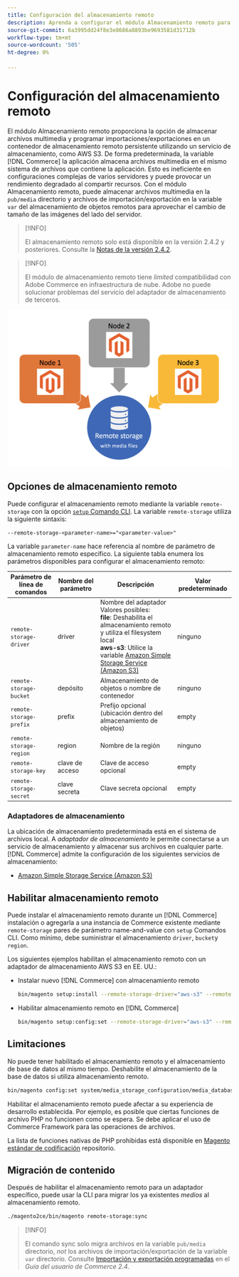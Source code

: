 ```yaml
---
title: Configuración del almacenamiento remoto
description: Aprenda a configurar el módulo Almacenamiento remoto para la aplicación de comercio local.
source-git-commit: 6a3995dd24f8e3e8686a8893be9693581d31712b
workflow-type: tm+mt
source-wordcount: '505'
ht-degree: 0%

---
```


# Configuración del almacenamiento remoto

El módulo Almacenamiento remoto proporciona la opción de almacenar archivos multimedia y programar importaciones/exportaciones en un contenedor de almacenamiento remoto persistente utilizando un servicio de almacenamiento, como AWS S3. De forma predeterminada, la variable [!DNL Commerce] la aplicación almacena archivos multimedia en el mismo sistema de archivos que contiene la aplicación. Esto es ineficiente en configuraciones complejas de varios servidores y puede provocar un rendimiento degradado al compartir recursos. Con el módulo Almacenamiento remoto, puede almacenar archivos multimedia en la `pub/media` directorio y archivos de importación/exportación en la variable `var` del almacenamiento de objetos remotos para aprovechar el cambio de tamaño de las imágenes del lado del servidor.

>[!INFO]
>
>El almacenamiento remoto solo está disponible en la versión 2.4.2 y posteriores. Consulte la [Notas de la versión 2.4.2](https://devdocs.magento.com/guides/v2.4/release-notes/open-source-2-4-2.html).

>[!INFO]
>
>El módulo de almacenamiento remoto tiene _limited_ compatibilidad con Adobe Commerce en infraestructura de nube. Adobe no puede solucionar problemas del servicio del adaptador de almacenamiento de terceros.

![imagen de esquema](../../assets/configuration/remote-storage-schema.png)

## Opciones de almacenamiento remoto

Puede configurar el almacenamiento remoto mediante la variable `remote-storage` con la opción [`setup` Comando CLI][setup]. La variable `remote-storage` utiliza la siguiente sintaxis:

```text
--remote-storage-<parameter-name>="<parameter-value>"
```

La variable `parameter-name` hace referencia al nombre de parámetro de almacenamiento remoto específico. La siguiente tabla enumera los parámetros disponibles para configurar el almacenamiento remoto:

| Parámetro de línea de comandos | Nombre del parámetro | Descripción | Valor predeterminado |
|--- |--- |--- |--- |
| `remote-storage-driver` | driver | Nombre del adaptador<br>Valores posibles:<br>**file**: Deshabilita el almacenamiento remoto y utiliza el filesystem local <br>**aws-s3**: Utilice la variable [Amazon Simple Storage Service (Amazon S3)](remote-storage-aws-s3.md) | ninguno |
| `remote-storage-bucket` | depósito | Almacenamiento de objetos o nombre de contenedor | ninguno |
| `remote-storage-prefix` | prefix | Prefijo opcional (ubicación dentro del almacenamiento de objetos) | empty |
| `remote-storage-region` | region | Nombre de la región | ninguno |
| `remote-storage-key` | clave de acceso | Clave de acceso opcional | empty |
| `remote-storage-secret` | clave secreta | Clave secreta opcional | empty |

### Adaptadores de almacenamiento

La ubicación de almacenamiento predeterminada está en el sistema de archivos local. A _adaptador de almacenamiento_ le permite conectarse a un servicio de almacenamiento y almacenar sus archivos en cualquier parte. [!DNL Commerce] admite la configuración de los siguientes servicios de almacenamiento:

- [Amazon Simple Storage Service (Amazon S3)](remote-storage-aws-s3.md)

## Habilitar almacenamiento remoto

Puede instalar el almacenamiento remoto durante un [!DNL Commerce] instalación o agregarla a una instancia de Commerce existente mediante `remote-storage` pares de parámetro name-and-value con `setup` Comandos CLI. Como mínimo, debe suministrar el almacenamiento `driver`, `bucket`y `region`.

Los siguientes ejemplos habilitan el almacenamiento remoto con un adaptador de almacenamiento AWS S3 en EE. UU.:

- Instalar nuevo [!DNL Commerce] con almacenamiento remoto

   ```bash
   bin/magento setup:install --remote-storage-driver="aws-s3" --remote-storage-bucket="myBucket" --remote-storage-region="us-east-1"
   ```

- Habilitar almacenamiento remoto en [!DNL Commerce]

   ```bash
   bin/magento setup:config:set --remote-storage-driver="aws-s3" --remote-storage-bucket="myBucket" --remote-storage-region="us-east-1"
   ```

## Limitaciones

No puede tener habilitado el almacenamiento remoto y el almacenamiento de base de datos al mismo tiempo. Deshabilite el almacenamiento de la base de datos si utiliza almacenamiento remoto.

```bash
bin/magento config:set system/media_storage_configuration/media_database 0
```

Habilitar el almacenamiento remoto puede afectar a su experiencia de desarrollo establecida. Por ejemplo, es posible que ciertas funciones de archivo PHP no funcionen como se espera. Se debe aplicar el uso de Commerce Framework para las operaciones de archivos.

La lista de funciones nativas de PHP prohibidas está disponible en [Magento estándar de codificación] repositorio.

## Migración de contenido

Después de habilitar el almacenamiento remoto para un adaptador específico, puede usar la CLI para migrar los ya existentes _medios_ al almacenamiento remoto.

```bash
./magento2ce/bin/magento remote-storage:sync
```

>[!INFO]
>
>El comando sync solo migra archivos en la variable `pub/media` directorio, _not_ los archivos de importación/exportación de la variable `var` directorio. Consulte [Importación y exportación programadas][import-export] en el _Guía del usuario de Commerce 2.4_.

<!-- link definitions -->

[import-export]: https://docs.magento.com/user-guide/system/data-scheduled-import-export.html
[nginx-module]: http://nginx.org/en/docs/http/ngx_http_image_filter_module.html
[Magento estándar de codificación]: https://github.com/magento/magento-coding-standard/blob/develop/Magento2/Sniffs/Functions/DiscouragedFunctionSniff.php
[setup]: https://devdocs.magento.com/guides/v2.4/install-gde/install/cli/install-cli-subcommands-deployment.html#instgde-cli-subcommands-configphp

